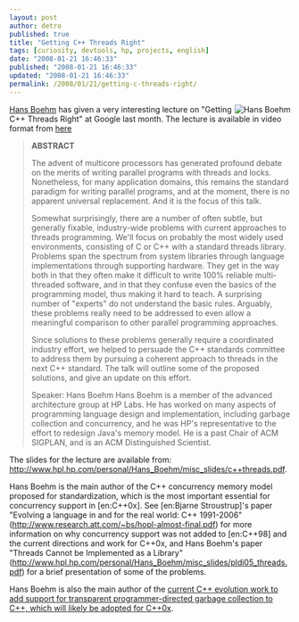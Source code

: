 ```yaml
---
layout: post
author: detro
published: true
title: "Getting C++ Threads Right"
tags: [curiosity, devtools, hp, projects, english]
date: "2008-01-21 16:46:33"
published: "2008-01-21 16:46:33"
updated: "2008-01-21 16:46:33"
permalink: /2008/01/21/getting-c-threads-right/
---
```


<img src="http://www.hpl.hp.com/personal/Hans_Boehm/Hans_Boehm.jpg" alt="Hans Boehm" align="right" /><a href="http://www.hpl.hp.com/personal/Hans_Boehm/">Hans Boehm</a> has given a very interesting lecture on "Getting C++ Threads Right" at Google last month.  The lecture is available in video format from <a href="http://www.youtube.com/watch?v=mrvAqvtWYb4">here</a>

<blockquote><strong>ABSTRACT</strong>

The advent of multicore processors has generated profound debate on the merits of writing parallel programs with threads and locks. Nonetheless, for many application domains, this remains the standard paradigm for writing parallel programs, and at the moment, there is no apparent universal replacement. And it is the focus of this talk.

Somewhat surprisingly, there are a number of often subtle, but generally fixable, industry-wide problems with current approaches to threads programming. We'll focus on probably the most widely used environments, consisting of C or C++ with a standard threads library. Problems span the spectrum from system libraries through language implementations through supporting hardware. They get in the way both in that they often make it difficult to write 100% reliable multi-threaded software, and in that they confuse even the basics of the programming model, thus making it hard to teach. A surprising number of "experts" do not understand the basic rules. Arguably, these problems really need to be addressed to even allow a meaningful comparison to other parallel programming approaches.

Since solutions to these problems generally require a coordinated industry effort, we helped to persuade the C++ standards committee to address them by pursuing a coherent approach to threads in the next C++ standard. The talk will outline some of the proposed solutions, and give an update on this effort.

Speaker: Hans Boehm
Hans Boehm is a member of the advanced architecture group at HP Labs. He has worked on many aspects of programming language design and implementation, including garbage collection and concurrency, and he was HP's representative to the effort to redesign Java's memory model. He is a past Chair of ACM SIGPLAN, and is an ACM Distinguished Scientist.
</blockquote>

The slides for the lecture are available from: <a href="http://www.hpl.hp.com/personal/Hans_Boehm/misc_slides/c++threads.pdf">http://www.hpl.hp.com/personal/Hans_Boehm/misc_slides/c++threads.pdf</a>.
<!--more-->
Hans Boehm is the main author of the C++ concurrency memory model proposed for standardization, which is the most important essential for concurrency support in [en:C++0x].  See [en:Bjarne Stroustrup]'s paper "Evolving a language in and for the real world: C++ 1991-2006" (<a href="http://www.research.att.com/~bs/hopl-almost-final.pdf">http://www.research.att.com/~bs/hopl-almost-final.pdf</a>) for more information on why concurrency support was not added to [en:C++98] and the current directions and work for C++0x, and Hans Boehm's paper "Threads Cannot be Implemented as a Library" (<a href="http://www.hpl.hp.com/personal/Hans_Boehm/misc_slides/pldi05_threads.pdf">http://www.hpl.hp.com/personal/Hans_Boehm/misc_slides/pldi05_threads.pdf</a>) for a brief presentation of some of the problems.

Hans Boehm is also the main author of the <a href="http://en.wikipedia.org/wiki/Boehm_garbage_collector">current C++ evolution work to add support for transparent programmer-directed garbage collection to C++, which will likely be adopted for C++0x</a>.
